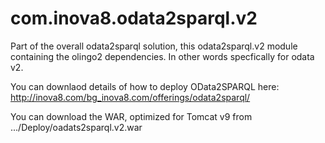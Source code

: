 # com.inova8.odata2sparql.v2
Part of the overall odata2sparql solution, this odata2sparql.v2 module containing the olingo2 dependencies. In other words specfically for odata v2.

You can downlaod details of how to deploy OData2SPARQL here: http://inova8.com/bg_inova8.com/offerings/odata2sparql/

You can download the WAR, optimized for Tomcat v9 from .../Deploy/oadats2sparql.v2.war
